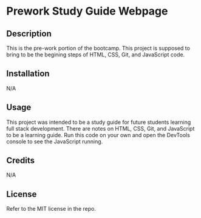 # Prework Study Guide Webpage

## Description
This is the pre-work portion of the bootcamp. This project is supposed to bring to be the begining steps of HTML, CSS, Git, and JavaScript code.

## Installation
 N/A

## Usage
This project was intended to be a study guide for future students learning full stack development. There are notes on HTML, CSS, Git, and JavaScript to be a learning guide.
Run this code on your own and open the DevTools console to see the JavaScript running.

## Credits
N/A

## License
Refer to the MIT license in the repo.
